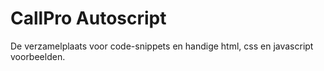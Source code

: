 # CallPro Autoscript
De verzamelplaats voor code-snippets en handige html, css en javascript voorbeelden.
